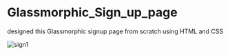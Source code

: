 # Glassmorphic_Sign_up_page
designed this Glassmorphic signup page from scratch using HTML and CSS

![sign1](https://github.com/Brijesh-Adeshara/PG_FINDER_SYSTEM_IN_BLOCKCHAIN/assets/127421200/510f7749-1de9-474d-92a1-3698ec5d4cec)

